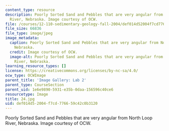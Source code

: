 ```yaml
---
content_type: resource
description: Poorly Sorted Sand and Pebbles that are very angular from North Loop
  River, Nebraska. Image courtesy of OCW.
file: /courses/12-110-sedimentary-geology-fall-2004/def014d52004f7cd776659c42c0b3120_24.jpg
file_size: 66836
file_type: image/jpeg
image_metadata:
  caption: Poorly Sorted Sand and Pebbles that are very angular from North Loop River,
    Nebraska.
  credit: Image courtesy of OCW.
  image-alt: Poorly Sorted Sand and Pebbles that are very angular from North Loop
    River, Nebraska.
learning_resource_types: []
license: https://creativecommons.org/licenses/by-nc-sa/4.0/
ocw_type: OCWImage
parent_title: 'Image Gallery: Lab 2'
parent_type: CourseSection
parent_uid: 1e6e9890-5931-e35b-0daa-156596c40ce6
resourcetype: Image
title: 24.jpg
uid: def014d5-2004-f7cd-7766-59c42c0b3120
---
```

Poorly Sorted Sand and Pebbles that are very angular from North Loop River, Nebraska. Image courtesy of OCW.